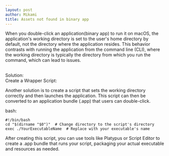 ```yaml
---
layout: post
author: Mikami
title: Assets not found in binary app
---
```


When you double-click an application(binary app) to run it on macOS, the application's working directory is set to the user's home directory by default, not the directory where the application resides. This behavior contrasts with running the application from the command line (CLI), where the working directory is typically the directory from which you run the command, which can lead to issues.


<br/>
Solution:


<br/>
Create a Wrapper Script:

Another solution is to create a script that sets the working directory correctly and then launches the application. This script can then be converted to an application bundle (.app) that users can double-click.

bash:

```
#!/bin/bash
cd "$(dirname "$0")"  # Change directory to the script's directory
exec ./YourExecutableName  # Replace with your executable's name
```

After creating this script, you can use tools like Platypus or Script Editor to create a .app bundle that runs your script, packaging your actual executable and resources as needed.
